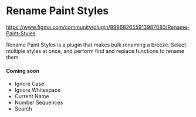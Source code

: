 
# Rename Paint Styles
https://www.figma.com/community/plugin/899682655913987080/Rename-Paint-Styles


Rename Paint Styles is a plugin that makes bulk renaming a breeze.
Select multiple styles at once, and perform find and replace functions to rename them.

#### Coming soon

- Ignore Case
- Ignore Whitespace
- Current Name
- Number Sequences
- Search
